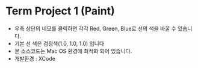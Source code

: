 # Term Project 1 (Paint)
- 우측 상단의 네모를 클릭하면 각각 Red, Green, Blue로 선의 색을 바꿀 수 있습니다.
- 기본 선 색은 검정색(1.0, 1.0, 1.0) 입니다
- 본 소스코드는 Mac OS 환경에 최적화 되어 있습니다.
- 개발환경 : XCode
